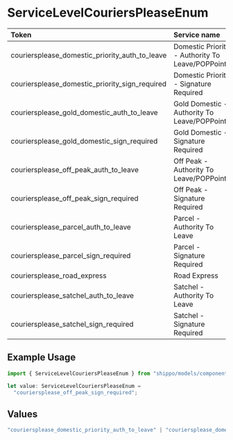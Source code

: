 # ServiceLevelCouriersPleaseEnum

|Token | Service name|
|:---|:---|
| couriersplease_domestic_priority_auth_to_leave | Domestic Priority - Authority To Leave/POPPoints|
| couriersplease_domestic_priority_sign_required | Domestic Priority - Signature Required|
| couriersplease_gold_domestic_auth_to_leave | Gold Domestic - Authority To Leave/POPPoints|
| couriersplease_gold_domestic_sign_required | Gold Domestic - Signature Required|
| couriersplease_off_peak_auth_to_leave | Off Peak - Authority To Leave/POPPoints|
| couriersplease_off_peak_sign_required | Off Peak - Signature Required|
| couriersplease_parcel_auth_to_leave | Parcel - Authority To Leave|
| couriersplease_parcel_sign_required | Parcel - Signature Required|
| couriersplease_road_express | Road Express|
| couriersplease_satchel_auth_to_leave | Satchel - Authority To Leave|
| couriersplease_satchel_sign_required | Satchel - Signature Required|


## Example Usage

```typescript
import { ServiceLevelCouriersPleaseEnum } from "shippo/models/components";

let value: ServiceLevelCouriersPleaseEnum =
  "couriersplease_off_peak_sign_required";
```

## Values

```typescript
"couriersplease_domestic_priority_auth_to_leave" | "couriersplease_domestic_priority_sign_required" | "couriersplease_gold_domestic_auth_to_leave" | "couriersplease_gold_domestic_sign_required" | "couriersplease_off_peak_auth_to_leave" | "couriersplease_off_peak_sign_required" | "couriersplease_parcel_auth_to_leave" | "couriersplease_parcel_sign_required" | "couriersplease_road_express" | "couriersplease_satchel_auth_to_leave" | "couriersplease_satchel_sign_required"
```